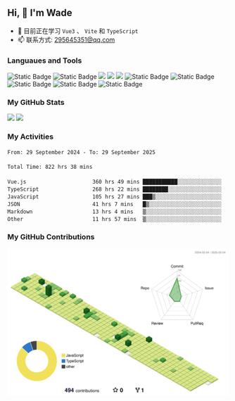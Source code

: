 ## Hi, 👋 I'm Wade

- 🌱 目前正在学习 `Vue3` 、 `Vite` 和 `TypeScript`
- 📫 联系方式: 295645351@qq.com

### Languaues and Tools

<span > 
  <img alt="Static Badge" src="https://img.shields.io/badge/Vue-%2342b883?style=flat-square&logo=Vue&logoColor=%23fff"> 
  <img alt="Static Badge" src="https://img.shields.io/badge/TypeScript-%230072b3?style=flat-square&logo=TypeScript&logoColor=%23fff"> 
  <img src="https://img.shields.io/badge/-JavaScript-F7DF1E?style=flat-square&logo=javascript&logoColor=white" /> 
  <img src="https://img.shields.io/badge/-HTML5-E34F26?style=flat-square&logo=html5&logoColor=white" /> 
  <img src="https://img.shields.io/badge/-CSS3-1572B6?style=flat-square&logo=css3" /> 
  <img alt="Static Badge" src="https://img.shields.io/badge/Webpack-%230072b3?style=flat-square&logo=webpack&logoColor=%23fff"> 
  <img alt="Static Badge" src="https://img.shields.io/badge/Vite-%239a60fe?style=flat-square&logo=vite&logoColor=%23fff"> 
  <img alt="Static Badge" src="https://img.shields.io/badge/Sass-%23c66394?style=flat-square&logo=Sass&logoColor=%23fff"> 
  <img alt="Static Badge" src="https://img.shields.io/badge/Visual_Studio_Code-007ACC?style=flat-square&logo=Visual-Studio-Code&logoColor=white"> 
  <img alt="Static Badge" src="https://img.shields.io/badge/Git-F05032?style=flat-square&logo=Git&logoColor=white">  
</span>


### My GitHub Stats

<div align="left">
  <img src="https://github-readme-stats.vercel.app/api?username=Cwd295645351&show_icons=true" /> 
  <img src="https://github-readme-stats.vercel.app/api/top-langs/?username=Cwd295645351&layout=compact&langs_count=6&text_color=000&icon_color=fff&theme=graywhite" />
</div>

### My Activities

<!--START_SECTION:waka-->

```txt
From: 29 September 2024 - To: 29 September 2025

Total Time: 822 hrs 38 mins

Vue.js                     360 hrs 49 mins ███████████░░░░░░░░░░░░░░   43.86 %
TypeScript                 268 hrs 22 mins ████████░░░░░░░░░░░░░░░░░   32.62 %
JavaScript                 105 hrs 27 mins ███▒░░░░░░░░░░░░░░░░░░░░░   12.82 %
JSON                       41 hrs 7 mins   █▒░░░░░░░░░░░░░░░░░░░░░░░   05.00 %
Markdown                   13 hrs 4 mins   ▒░░░░░░░░░░░░░░░░░░░░░░░░   01.59 %
Other                      11 hrs 57 mins  ▒░░░░░░░░░░░░░░░░░░░░░░░░   01.45 %
```

<!--END_SECTION:waka-->

### My GitHub Contributions

![](./profile-3d-contrib/profile-green-animate.svg)
